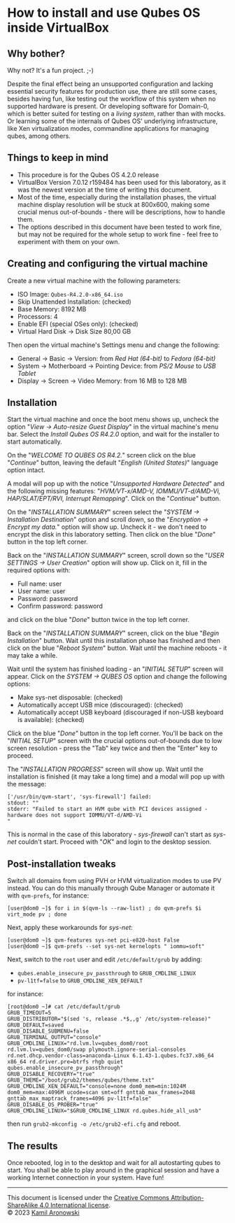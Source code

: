 # How to install and use Qubes OS inside VirtualBox

## Why bother?

Why not? It's a fun project. ;-)

Despite the final effect being an unsupported configuration and lacking essential security features for production use, there are still some cases, besides having fun, like testing out the workflow of this system when no supported hardware is present. Or developing software for Domain-0, which is better suited for testing on a *living system*, rather than with mocks. Or learning some of the internals of Qubes OS' underlying infrastructure, like Xen virtualization modes, commandline applications for managing qubes, among others.

## Things to keep in mind

- This procedure is for the Qubes OS 4.2.0 release
- VirtualBox Version 7.0.12 r159484 has been used for this laboratory, as it was the newest version at the time of writing this document.
- Most of the time, especially during the installation phases, the virtual machine display resolution will be stuck at 800x600, making some crucial menus out-of-bounds - there will be descriptions, how to handle them.
- The options described in this document have been tested to work fine, but may not be required for the whole setup to work fine - feel free to experiment with them on your own.

## Creating and configuring the virtual machine

Create a new virtual machine with the following parameters:

- ISO Image: `Qubes-R4.2.0-x86_64.iso`
- Skip Unattended Installation: (checked)
- Base Memory: 8192 MB
- Processors: 4
- Enable EFI (special OSes only): (checked)
- Virtual Hard Disk -> Disk Size 80,00 GB

Then open the virtual machine's Settings menu and change the following:

- General -> Basic -> Version: from *Red Hat (64-bit)* to *Fedora (64-bit)*
- System -> Motherboard -> Pointing Device: from *PS/2 Mouse* to *USB Tablet*
- Display -> Screen -> Video Memory: from 16 MB to 128 MB

## Installation

Start the virtual machine and once the boot menu shows up, uncheck the option "*View -> Auto-resize Guest Display*" in the virtual machine's menu bar. Select the *Install Qubes OS R4.2.0* option, and wait for the installer to start automatically.

On the "*WELCOME TO QUBES OS R4.2.*" screen click on the blue "*Continue*" button, leaving the default "*English (United States)*" language option intact.

A modal will pop up with the notice "*Unsupported Hardware Detected*" and the following missing features: "*HVM/VT-x/AMD-V, IOMMU/VT-d/AMD-Vi, HAP/SLAT/EPT/RVI, Interrupt Remapping*". Click on the "*Continue*" button.

On the "*INSTALLATION SUMMARY*" screen select the "*SYSTEM -> Installation Destination*" option and scroll down, so the "*Encryption -> Encrypt my data.*" option will show up. Uncheck it - we don't need to encrypt the disk in this laboratory setting. Then click on the blue "*Done*" button in the top left corner.

Back on the "*INSTALLATION SUMMARY*" screen, scroll down so the "*USER SETTINGS -> User Creation*" option will show up. Click on it, fill in the required options with:

- Full name: user
- User name: user
- Password: password
- Confirm password: password

and click on the blue "*Done*" button twice in the top left corner.

Back on the "*INSTALLATION SUMMARY*" screen, click on the blue "*Begin Installation*" button. Wait until this installation phase has finished and then click on the blue "*Reboot System*" button. Wait until the machine reboots - it may take a while.

Wait until the system has finished loading - an "*INITIAL SETUP*" screen will appear. Click on the *SYSTEM -> QUBES OS* option and change the following options:

- Make sys-net disposable: (checked)
- Automatically accept USB mice (discouraged): (checked)
- Automatically accept USB keyboard (discouraged if non-USB keyboard is available): (checked)

Click on the blue "*Done*" button in the top left corner. You'll be back on the "*INITIAL SETUP*" screen with the crucial options out-of-bounds due to low screen resolution - press the "Tab" key twice and then the "Enter" key to proceed.

The "*INSTALLATION PROGRESS*" screen will show up. Wait until the installation is finished (it may take a long time) and a modal will pop up with the message: 

```
['/usr/bin/qvm-start', 'sys-firewall'] failed:
stdout: ""
stderr: "Failed to start an HVM qube with PCI devices assigned - hardware does not support IOMMU/VT-d/AMD-Vi
"
```

This is normal in the case of this laboratory - *sys-firewall* can't start as *sys-net* couldn't start. Proceed with "*OK*" and login to the desktop session.

## Post-installation tweaks

Switch all domains from using PVH or HVM virtualization modes to use PV instead. You can do this manually through Qube Manager or automate it with `qvm-prefs`, for instance:

```
[user@dom0 ~]$ for i in $(qvm-ls --raw-list) ; do qvm-prefs $i virt_mode pv ; done
```

Next, apply these workarounds for *sys-net*:

```
[user@dom0 ~]$ qvm-features sys-net pci-e820-host False
[user@dom0 ~]$ qvm-prefs --set sys-net kernelopts " iommu=soft"
```

Next, switch to the `root` user and edit `/etc/default/grub` by adding:

- `qubes.enable_insecure_pv_passthrough` to `GRUB_CMDLINE_LINUX`
- `pv-l1tf=false` to `GRUB_CMDLINE_XEN_DEFAULT`

for instance:

```
[root@dom0 ~]# cat /etc/default/grub
GRUB_TIMEOUT=5
GRUB_DISTRIBUTOR="$(sed 's, release .*$,,g' /etc/system-release)"
GRUB_DEFAULT=saved
GRUB_DISABLE_SUBMENU=false
GRUB_TERMINAL_OUTPUT="console"
GRUB_CMDLINE_LINUX="rd.lvm.lv=qubes_dom0/root rd.lvm.lv=qubes_dom0/swap plymouth.ignore-serial-consoles rd.net.dhcp.vendor-class=anaconda-Linux 6.1.43-1.qubes.fc37.x86_64 x86_64 rd.driver.pre=btrfs rhgb quiet qubes.enable_insecure_pv_passthrough"
GRUB_DISABLE_RECOVERY="true"
GRUB_THEME="/boot/grub2/themes/qubes/theme.txt"
GRUB_CMDLINE_XEN_DEFAULT="console=none dom0_mem=min:1024M dom0_mem=max:4096M ucode=scan smt=off gnttab_max_frames=2048 gnttab_max_maptrack_frames=4096 pv-l1tf=false"
GRUB_DISABLE_OS_PROBER="true"
GRUB_CMDLINE_LINUX="$GRUB_CMDLINE_LINUX rd.qubes.hide_all_usb"
```

then run `grub2-mkconfig -o /etc/grub2-efi.cfg` and reboot.

## The results

Once rebooted, log in to the desktop and wait for all autostarting qubes to start. You shall be able to play around in the graphical session and have a working Internet connection in your system. Have fun!

---

This document is licensed under the [Creative Commons Attribution-ShareAlike 4.0 International license](https://creativecommons.org/licenses/by-sa/4.0/).  
© 2023 [Kamil Aronowski](https://github.com/aronowski)
